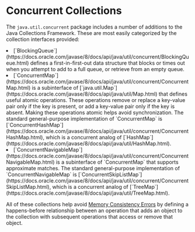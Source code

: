 
# Concurrent Collections

The `java.util.concurrent` package includes a number of additions to the Java Collections Framework. These are most easily categorized by the collection interfaces provided:

<li>
[`BlockingQueue`](https://docs.oracle.com/javase/8/docs/api/java/util/concurrent/BlockingQueue.html) defines a first-in-first-out data structure that blocks or times out when you attempt to add to a full queue, or retrieve from an empty queue.</li>
<li>
[`ConcurrentMap`](https://docs.oracle.com/javase/8/docs/api/java/util/concurrent/ConcurrentMap.html) is a subinterface of 
[`java.util.Map`](https://docs.oracle.com/javase/8/docs/api/java/util/Map.html) that defines useful atomic operations. These operations remove or replace a key-value pair only if the key is present, or add a key-value pair only if the key is absent. Making these operations atomic helps avoid synchronization. The standard general-purpose implementation of `ConcurrentMap` is 
[`ConcurrentHashMap`](https://docs.oracle.com/javase/8/docs/api/java/util/concurrent/ConcurrentHashMap.html), which is a concurrent analog of 
[`HashMap`](https://docs.oracle.com/javase/8/docs/api/java/util/HashMap.html).</li>
<li>
[`ConcurrentNavigableMap`](https://docs.oracle.com/javase/8/docs/api/java/util/concurrent/ConcurrentNavigableMap.html) is a subinterface of `ConcurrentMap` that supports approximate matches. The standard general-purpose implementation of `ConcurrentNavigableMap` is 
[`ConcurrentSkipListMap`](https://docs.oracle.com/javase/8/docs/api/java/util/concurrent/ConcurrentSkipListMap.html), which is a concurrent analog of 
[`TreeMap`](https://docs.oracle.com/javase/8/docs/api/java/util/TreeMap.html).</li>

All of these collections help avoid [Memory Consistency Errors](memconsist.html) by defining a happens-before relationship between an operation that adds an object to the collection with subsequent operations that access or remove that object.

